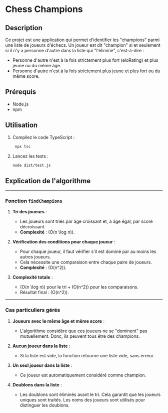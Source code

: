# Chess Champions

## Description
Ce projet est une application qui permet d'identifier les "champions" parmi une liste de joueurs d'échecs. Un joueur est dit "champion" si et seulement si il n'y a personne d'autre dans la liste qui "l'élimine", c'est-à-dire :
- Personne d'autre n'est à la fois strictement plus fort (eloRating) et plus jeune ou du même âge.
- Personne d'autre n'est à la fois strictement plus jeune et plus fort ou du même score.



## Prérequis
- Node.js
- npm


## Utilisation
1. Compilez le code TypeScript :
   ```bash
    npx tsc
    ```

2. Lancez les tests :
    ```bash
    node dist/test.js
    ```

## Explication de l'algorithme

---

### Fonction `findChampions`

1. **Tri des joueurs** :
   - Les joueurs sont triés par âge croissant et, à âge égal, par score décroissant.
   - **Complexité** : \(O(n \log n)\).

2. **Vérification des conditions pour chaque joueur** :
   - Pour chaque joueur, il faut vérifier s'il est dominé par au moins les autres joueurs.
   - Cela nécessite une comparaison entre chaque paire de joueurs.
   - **Complexité** : \(O(n^2)\).

3. **Complexité totale** :
   - \(O(n \log n)\) pour le tri + \(O(n^2)\) pour les comparaisons.
   - Résultat final : \(O(n^2)\).
---


### Cas particuliers gérés

1. **Joueurs avec le même âge et même score** :
   - L'algorithme considère que ces joueurs ne se "dominent" pas mutuellement. Donc, ils peuvent tous être des champions.

2. **Aucun joueur dans la liste** :
   - Si la liste est vide, la fonction retourne une liste vide, sans erreur.

3. **Un seul joueur dans la liste** :
   - Ce joueur est automatiquement considéré comme champion.

4. **Doublons dans la liste** :
   - Les doublons sont éliminés avant le tri. Cela garantit que les joueurs uniques sont traités. Les noms des joueurs sont utilisés pour distinguer les doublons.





